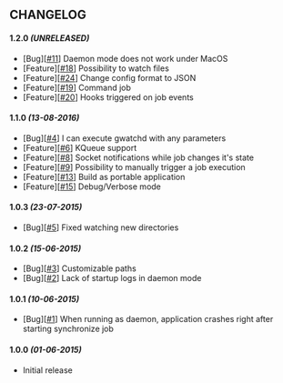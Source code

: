 ## CHANGELOG

#### **1.2.0** _(UNRELEASED)_
- [Bug][[#11](https://github.com/gorzechowski/gwatchd/issues/11)] Daemon mode does not work under MacOS
- [Feature][[#18](https://github.com/gorzechowski/gwatchd/issues/18)] Possibility to watch files
- [Feature][[#24](https://github.com/gorzechowski/gwatchd/issues/24)] Change config format to JSON
- [Feature][[#19](https://github.com/gorzechowski/gwatchd/issues/19)] Command job
- [Feature][[#20](https://github.com/gorzechowski/gwatchd/issues/20)] Hooks triggered on job events

#### **1.1.0** _(13-08-2016)_
- [Bug][[#4](https://github.com/gorzechowski/gwatchd/issues/4)] I can execute gwatchd with any parameters
- [Feature][[#6](https://github.com/gorzechowski/gwatchd/issues/6)] KQueue support
- [Feature][[#8](https://github.com/gorzechowski/gwatchd/issues/8)] Socket notifications while job changes it's state
- [Feature][[#9](https://github.com/gorzechowski/gwatchd/issues/9)] Possibility to manually trigger a job execution
- [Feature][[#13](https://github.com/gorzechowski/gwatchd/issues/13)] Build as portable application
- [Feature][[#15](https://github.com/gorzechowski/gwatchd/issues/15)] Debug/Verbose mode

#### **1.0.3** _(23-07-2015)_
- [Bug][[#5](https://github.com/gorzechowski/gwatchd/issues/5)] Fixed watching new directories

#### **1.0.2** _(15-06-2015)_
- [Bug][[#3](https://github.com/gorzechowski/gwatchd/issues/3)] Customizable paths
- [Bug][[#2](https://github.com/gorzechowski/gwatchd/issues/2)] Lack of startup logs in daemon mode

#### **1.0.1** _(10-06-2015)_
- [Bug][[#1](https://github.com/gorzechowski/gwatchd/issues/1)] When running as daemon, application crashes right after starting synchronize job

#### **1.0.0** _(01-06-2015)_
- Initial release 
